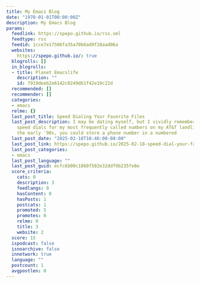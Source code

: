```yaml
---
title: My Emacs Blog
date: "1970-01-01T00:00:00Z"
description: My Emacs Blog
params:
  feedlink: https://spepo.github.io/rss.xml
  feedtype: rss
  feedid: 1cce7e17506fa35a70b6ad9f28aad06a
  websites:
    https://spepo.github.io/: true
  blogrolls: []
  in_blogrolls:
  - title: Planet Emacslife
    description: ""
    id: 7919deeb2e6142c0249d61f42e19c22d
  recommended: []
  recommender: []
  categories:
  - emacs
  relme: {}
  last_post_title: Speed Dialing Your Favorite Files
  last_post_description: I may be dating myself, but I vividly remember setting up
    speed dials for my most frequently called numbers on my AT&T landline phone. In
    the early '90s, you could store a phone number in a numbered
  last_post_date: "2025-02-18T10:46:00-08:00"
  last_post_link: https://spepo.github.io/2025-02-18-speed-dial-your-favorite-files.html
  last_post_categories:
  - emacs
  last_post_language: ""
  last_post_guid: ecfc6b00c1860f502e32ddf9b235fe8e
  score_criteria:
    cats: 0
    description: 3
    feedlangs: 0
    hasContent: 0
    hasPosts: 1
    postcats: 1
    promoted: 5
    promotes: 0
    relme: 0
    title: 3
    website: 2
  score: 15
  ispodcast: false
  isnoarchive: false
  innetwork: true
  language: ""
  postcount: 1
  avgpostlen: 0
---
```

